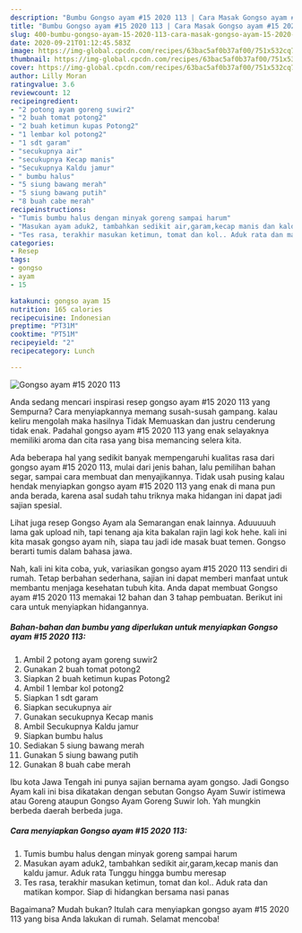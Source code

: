 ```yaml
---
description: "Bumbu Gongso ayam #15 2020 113 | Cara Masak Gongso ayam #15 2020 113 Yang Sempurna"
title: "Bumbu Gongso ayam #15 2020 113 | Cara Masak Gongso ayam #15 2020 113 Yang Sempurna"
slug: 400-bumbu-gongso-ayam-15-2020-113-cara-masak-gongso-ayam-15-2020-113-yang-sempurna
date: 2020-09-21T01:12:45.583Z
image: https://img-global.cpcdn.com/recipes/63bac5af0b37af00/751x532cq70/gongso-ayam-15-2020-113-foto-resep-utama.jpg
thumbnail: https://img-global.cpcdn.com/recipes/63bac5af0b37af00/751x532cq70/gongso-ayam-15-2020-113-foto-resep-utama.jpg
cover: https://img-global.cpcdn.com/recipes/63bac5af0b37af00/751x532cq70/gongso-ayam-15-2020-113-foto-resep-utama.jpg
author: Lilly Moran
ratingvalue: 3.6
reviewcount: 12
recipeingredient:
- "2 potong ayam goreng suwir2"
- "2 buah tomat potong2"
- "2 buah ketimun kupas Potong2"
- "1 lembar kol potong2"
- "1 sdt garam"
- "secukupnya air"
- "secukupnya Kecap manis"
- "Secukupnya Kaldu jamur"
- " bumbu halus"
- "5 siung bawang merah"
- "5 siung bawang putih"
- "8 buah cabe merah"
recipeinstructions:
- "Tumis bumbu halus dengan minyak goreng sampai harum"
- "Masukan ayam aduk2, tambahkan sedikit air,garam,kecap manis dan kaldu jamur. Aduk rata Tunggu hingga bumbu meresap"
- "Tes rasa, terakhir masukan ketimun, tomat dan kol.. Aduk rata dan matikan kompor. Siap di hidangkan bersama nasi panas"
categories:
- Resep
tags:
- gongso
- ayam
- 15

katakunci: gongso ayam 15 
nutrition: 165 calories
recipecuisine: Indonesian
preptime: "PT31M"
cooktime: "PT51M"
recipeyield: "2"
recipecategory: Lunch

---
```



![Gongso ayam #15 2020 113](https://img-global.cpcdn.com/recipes/63bac5af0b37af00/751x532cq70/gongso-ayam-15-2020-113-foto-resep-utama.jpg)

Anda sedang mencari inspirasi resep gongso ayam #15 2020 113 yang Sempurna? Cara menyiapkannya memang susah-susah gampang. kalau keliru mengolah maka hasilnya Tidak Memuaskan dan justru cenderung tidak enak. Padahal gongso ayam #15 2020 113 yang enak selayaknya memiliki aroma dan cita rasa yang bisa memancing selera kita.

Ada beberapa hal yang sedikit banyak mempengaruhi kualitas rasa dari gongso ayam #15 2020 113, mulai dari jenis bahan, lalu pemilihan bahan segar, sampai cara membuat dan menyajikannya. Tidak usah pusing kalau hendak menyiapkan gongso ayam #15 2020 113 yang enak di mana pun anda berada, karena asal sudah tahu triknya maka hidangan ini dapat jadi sajian spesial.

Lihat juga resep Gongso Ayam ala Semarangan enak lainnya. Aduuuuuh lama gak upload nih, tapi tenang aja kita bakalan rajin lagi kok hehe. kali ini kita masak gongso ayam nih, siapa tau jadi ide masak buat temen. Gongso berarti tumis dalam bahasa jawa.


Nah, kali ini kita coba, yuk, variasikan gongso ayam #15 2020 113 sendiri di rumah. Tetap berbahan sederhana, sajian ini dapat memberi manfaat untuk membantu menjaga kesehatan tubuh kita. Anda dapat membuat Gongso ayam #15 2020 113 memakai 12 bahan dan 3 tahap pembuatan. Berikut ini cara untuk menyiapkan hidangannya.

<!--inarticleads1-->

##### Bahan-bahan dan bumbu yang diperlukan untuk menyiapkan Gongso ayam #15 2020 113:

1. Ambil 2 potong ayam goreng suwir2
1. Gunakan 2 buah tomat potong2
1. Siapkan 2 buah ketimun kupas Potong2
1. Ambil 1 lembar kol potong2
1. Siapkan 1 sdt garam
1. Siapkan secukupnya air
1. Gunakan secukupnya Kecap manis
1. Ambil Secukupnya Kaldu jamur
1. Siapkan  bumbu halus
1. Sediakan 5 siung bawang merah
1. Gunakan 5 siung bawang putih
1. Gunakan 8 buah cabe merah


Ibu kota Jawa Tengah ini punya sajian bernama ayam gongso. Jadi Gongso Ayam kali ini bisa dikatakan dengan sebutan Gongso Ayam Suwir istimewa atau Goreng ataupun Gongso Ayam Goreng Suwir loh. Yah mungkin berbeda daerah berbeda juga. 

<!--inarticleads2-->

##### Cara menyiapkan Gongso ayam #15 2020 113:

1. Tumis bumbu halus dengan minyak goreng sampai harum
1. Masukan ayam aduk2, tambahkan sedikit air,garam,kecap manis dan kaldu jamur. Aduk rata Tunggu hingga bumbu meresap
1. Tes rasa, terakhir masukan ketimun, tomat dan kol.. Aduk rata dan matikan kompor. Siap di hidangkan bersama nasi panas




Bagaimana? Mudah bukan? Itulah cara menyiapkan gongso ayam #15 2020 113 yang bisa Anda lakukan di rumah. Selamat mencoba!
